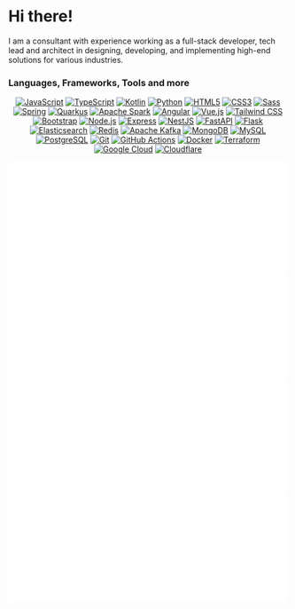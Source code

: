 # Hi there!

I am a consultant with experience working as a full-stack developer, tech lead and architect in designing, developing, and implementing high-end solutions for various industries.

### Languages, Frameworks, Tools and more

<p align="center">
<!-- SKILLS:START --><a href="https://developer.mozilla.org/docs/Web/JavaScript" target="_blank" rel="noreferrer"><img src="https://cdn.jsdelivr.net/gh/devicons/devicon@latest/icons/javascript/javascript-original.svg" width="36" height="36" alt="JavaScript" referrerpolicy="no-referrer" loading="lazy"/></a>
<a href="https://www.typescriptlang.org/" target="_blank" rel="noreferrer"><img src="https://cdn.jsdelivr.net/gh/devicons/devicon@latest/icons/typescript/typescript-original.svg" width="36" height="36" alt="TypeScript" referrerpolicy="no-referrer" loading="lazy"/></a>
<a href="https://kotlinlang.org/" target="_blank" rel="noreferrer"><img src="https://cdn.jsdelivr.net/gh/devicons/devicon@latest/icons/kotlin/kotlin-original.svg" width="36" height="36" alt="Kotlin" referrerpolicy="no-referrer" loading="lazy"/></a>
<a href="https://www.python.org/" target="_blank" rel="noreferrer"><img src="https://cdn.jsdelivr.net/gh/devicons/devicon@latest/icons/python/python-original.svg" width="36" height="36" alt="Python" referrerpolicy="no-referrer" loading="lazy"/></a>
<a href="https://developer.mozilla.org/docs/Glossary/HTML5" target="_blank" rel="noreferrer"><img src="https://cdn.jsdelivr.net/gh/devicons/devicon@latest/icons/html5/html5-original.svg" width="36" height="36" alt="HTML5" referrerpolicy="no-referrer" loading="lazy"/></a>
<a href="https://www.w3.org/TR/CSS/" target="_blank" rel="noreferrer"><img src="https://cdn.jsdelivr.net/gh/devicons/devicon@latest/icons/css3/css3-original.svg" width="36" height="36" alt="CSS3" referrerpolicy="no-referrer" loading="lazy"/></a>
<a href="https://sass-lang.com/" target="_blank" rel="noreferrer"><img src="https://cdn.jsdelivr.net/gh/devicons/devicon@latest/icons/sass/sass-original.svg" width="36" height="36" alt="Sass" referrerpolicy="no-referrer" loading="lazy"/></a>
<a href="https://spring.io/" target="_blank" rel="noreferrer"><img src="https://cdn.jsdelivr.net/gh/devicons/devicon@latest/icons/spring/spring-original.svg" width="36" height="36" alt="Spring" referrerpolicy="no-referrer" loading="lazy"/></a>
<a href="https://quarkus.io/" target="_blank" rel="noreferrer"><img src="https://cdn.jsdelivr.net/gh/devicons/devicon@latest/icons/quarkus/quarkus-original.svg" width="36" height="36" alt="Quarkus" referrerpolicy="no-referrer" loading="lazy"/></a>
<a href="https://spark.apache.org/" target="_blank" rel="noreferrer"><img src="https://cdn.jsdelivr.net/gh/devicons/devicon@latest/icons/apachespark/apachespark-original.svg" width="36" height="36" alt="Apache Spark" referrerpolicy="no-referrer" loading="lazy"/></a>
<a href="https://angular.io/" target="_blank" rel="noreferrer"><img src="https://cdn.jsdelivr.net/gh/devicons/devicon@latest/icons/angular/angular-original.svg" width="36" height="36" alt="Angular" referrerpolicy="no-referrer" loading="lazy"/></a>
<a href="https://vuejs.org/" target="_blank" rel="noreferrer"><img src="https://cdn.jsdelivr.net/gh/devicons/devicon@latest/icons/vuejs/vuejs-original.svg" width="36" height="36" alt="Vue.js" referrerpolicy="no-referrer" loading="lazy"/></a>
<a href="https://tailwindcss.com/" target="_blank" rel="noreferrer"><img src="https://cdn.jsdelivr.net/gh/devicons/devicon@latest/icons/tailwindcss/tailwindcss-original.svg" width="36" height="36" alt="Tailwind CSS" referrerpolicy="no-referrer" loading="lazy"/></a>
<a href="https://getbootstrap.com/" target="_blank" rel="noreferrer"><img src="https://cdn.jsdelivr.net/gh/devicons/devicon@latest/icons/bootstrap/bootstrap-original.svg" width="36" height="36" alt="Bootstrap" referrerpolicy="no-referrer" loading="lazy"/></a>
<a href="https://nodejs.org/" target="_blank" rel="noreferrer"><img src="https://cdn.jsdelivr.net/gh/devicons/devicon@latest/icons/nodejs/nodejs-original.svg" width="36" height="36" alt="Node.js" referrerpolicy="no-referrer" loading="lazy"/></a>
<a href="https://expressjs.com/" target="_blank" rel="noreferrer"><img src="https://cdn.jsdelivr.net/gh/devicons/devicon@latest/icons/express/express-original.svg" width="36" height="36" alt="Express" referrerpolicy="no-referrer" loading="lazy"/></a>
<a href="https://nestjs.com/" target="_blank" rel="noreferrer"><img src="https://cdn.jsdelivr.net/gh/devicons/devicon@latest/icons/nestjs/nestjs-original.svg" width="36" height="36" alt="NestJS" referrerpolicy="no-referrer" loading="lazy"/></a>
<a href="https://fastapi.tiangolo.com/" target="_blank" rel="noreferrer"><img src="https://cdn.jsdelivr.net/gh/devicons/devicon@latest/icons/fastapi/fastapi-original.svg" width="36" height="36" alt="FastAPI" referrerpolicy="no-referrer" loading="lazy"/></a>
<a href="https://flask.palletsprojects.com/" target="_blank" rel="noreferrer"><img src="https://cdn.jsdelivr.net/gh/devicons/devicon@latest/icons/flask/flask-original.svg" width="36" height="36" alt="Flask" referrerpolicy="no-referrer" loading="lazy"/></a>
<a href="https://www.elastic.co/elasticsearch" target="_blank" rel="noreferrer"><img src="https://cdn.jsdelivr.net/gh/devicons/devicon@latest/icons/elasticsearch/elasticsearch-original.svg" width="36" height="36" alt="Elasticsearch" referrerpolicy="no-referrer" loading="lazy"/></a>
<a href="https://redis.io/" target="_blank" rel="noreferrer"><img src="https://cdn.jsdelivr.net/gh/devicons/devicon@latest/icons/redis/redis-original.svg" width="36" height="36" alt="Redis" referrerpolicy="no-referrer" loading="lazy"/></a>
<a href="https://kafka.apache.org/" target="_blank" rel="noreferrer"><img src="https://cdn.jsdelivr.net/gh/devicons/devicon@latest/icons/apachekafka/apachekafka-original.svg" width="36" height="36" alt="Apache Kafka" referrerpolicy="no-referrer" loading="lazy"/></a>
<a href="https://www.mongodb.com/" target="_blank" rel="noreferrer"><img src="https://cdn.jsdelivr.net/gh/devicons/devicon@latest/icons/mongodb/mongodb-original.svg" width="36" height="36" alt="MongoDB" referrerpolicy="no-referrer" loading="lazy"/></a>
<a href="https://www.mysql.com/" target="_blank" rel="noreferrer"><img src="https://cdn.jsdelivr.net/gh/devicons/devicon@latest/icons/mysql/mysql-original.svg" width="36" height="36" alt="MySQL" referrerpolicy="no-referrer" loading="lazy"/></a>
<a href="https://www.postgresql.org/" target="_blank" rel="noreferrer"><img src="https://cdn.jsdelivr.net/gh/devicons/devicon@latest/icons/postgresql/postgresql-original.svg" width="36" height="36" alt="PostgreSQL" referrerpolicy="no-referrer" loading="lazy"/></a>
<a href="https://git-scm.com/" target="_blank" rel="noreferrer"><img src="https://cdn.jsdelivr.net/gh/devicons/devicon@latest/icons/git/git-original.svg" width="36" height="36" alt="Git" referrerpolicy="no-referrer" loading="lazy"/></a>
<a href="https://docs.github.com/actions" target="_blank" rel="noreferrer"><img src="https://cdn.jsdelivr.net/gh/devicons/devicon@latest/icons/githubactions/githubactions-original.svg" width="36" height="36" alt="GitHub Actions" referrerpolicy="no-referrer" loading="lazy"/></a>
<a href="https://www.docker.com/" target="_blank" rel="noreferrer"><img src="https://cdn.jsdelivr.net/gh/devicons/devicon@latest/icons/docker/docker-original.svg" width="36" height="36" alt="Docker" referrerpolicy="no-referrer" loading="lazy"/></a>
<a href="https://www.terraform.io/" target="_blank" rel="noreferrer"><img src="https://cdn.jsdelivr.net/gh/devicons/devicon@latest/icons/terraform/terraform-original.svg" width="36" height="36" alt="Terraform" referrerpolicy="no-referrer" loading="lazy"/></a>
<a href="https://cloud.google.com/" target="_blank" rel="noreferrer"><img src="https://cdn.jsdelivr.net/gh/devicons/devicon@latest/icons/googlecloud/googlecloud-original.svg" width="36" height="36" alt="Google Cloud" referrerpolicy="no-referrer" loading="lazy"/></a>
<a href="https://cloudflare.com/" target="_blank" rel="noreferrer"><img src="https://cdn.jsdelivr.net/gh/devicons/devicon@latest/icons/cloudflare/cloudflare-original.svg" width="36" height="36" alt="Cloudflare" referrerpolicy="no-referrer" loading="lazy"/></a><!-- SKILLS:END -->
</p>

<div align="center">

<!--
https://github.community/t/support-theme-context-for-images-in-light-vs-dark-mode/147981/84
-->
<a href="https://github.com/boidolr/github-stats#gh-dark-mode-only">
<img src="https://raw.githubusercontent.com/boidolr/github-stats/gh-pages/generated/overview-dark.svg#gh-dark-mode-only" />
<img src="https://raw.githubusercontent.com/boidolr/github-stats/gh-pages/generated/languages-dark.svg#gh-dark-mode-only" />
</a>
<a href="https://github.com/boidolr/github-stats#gh-light-mode-only">
<img src="https://raw.githubusercontent.com/boidolr/github-stats/gh-pages/generated/overview-light.svg#gh-light-mode-only" />
<img src="https://raw.githubusercontent.com/boidolr/github-stats/gh-pages/generated/languages-light.svg#gh-light-mode-only" />
</a>

</div>
